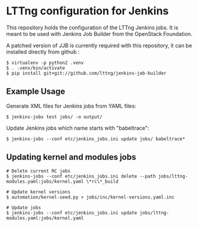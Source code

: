 # LTTng configuration for Jenkins

This repository holds the configuration of the LTTng Jenkins jobs. It is
meant to be used with Jenkins Job Builder from the OpenStack Foundation.

A patched version of JJB is currently required with this repository, it
can be installed directly from github :

    $ virtualenv -p python2 .venv
    $ . .venv/bin/activate
    $ pip install git+git://github.com/lttng/jenkins-job-builder


## Example Usage

Generate XML files for Jenkins jobs from YAML files:

    $ jenkins-jobs test jobs/ -o output/

Update Jenkins jobs which name starts with "babeltrace":

    $ jenkins-jobs --conf etc/jenkins_jobs.ini update jobs/ babeltrace*


## Updating kernel and modules jobs

    # Delete current RC jobs
    $ jenkins-jobs --conf etc/jenkins_jobs.ini delete --path jobs/lttng-modules.yaml:jobs/kernel.yaml \*rc\*_build

    # Update kernel versions
    $ automation/kernel-seed.py > jobs/inc/kernel-versions.yaml.inc

    # Update jobs
    $ jenkins-jobs --conf etc/jenkins_jobs.ini update jobs/lttng-modules.yaml:jobs/kernel.yaml
